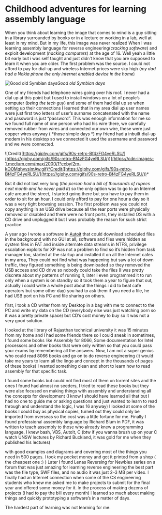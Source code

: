 
# Childhood adventures for learning assembly language



When you think about learning the image that comes to mind is a guy sitting in a library surrounded by books or in a lecture or working in a lab, well at least in my mind. But in my life, this image was never realized When I was learning assembly language for reverse engineering(*cracking software*) and exploit development (*hacking computers*) at the age of 16. Well yeah a little bit early but i was self taught and just didn’t know that you are supposed to learn it when you are older. The first problem was the source. I could not afford to pay for dial-up and wireless Internet prices were sky high (*my dad had a Nokia phone the only internet enabled device in the home*)

![Good old Symbian days](https://cdn-images-1.medium.com/max/2000/1*C_Mt091vPYr-3hvpO2dRwQ.jpeg)*Good old Symbian days*

One of my friends had telephone wires going over his roof. I never had a dial up at this point but I used to install windows on a lot of people’s computer (*being the tech guy*) and some of them had dial up so when setting up their connections I learned that in my area dial up user names were just first two letters of user’s surname concatenated with the name and password is just “password”. This was enough information for me so we found full name of one person who had his wire there, we carefully removed rubber from wires and connected our own wire, these were just copper wires anyway ( *those simple days *) my friend had a inbuilt dial-up modem in his desktop so we connected it used the username and password and we were connected.

![Credit([https://giphy.com/gifs/90s-retro-Bf4zFG4yeRLSU/](https://giphy.com/gifs/90s-retro-Bf4zFG4yeRLSU/))](https://cdn-images-1.medium.com/max/2000/1*ecbyf2rx-kOOMqhvvslmAw.gif)*Credit([https://giphy.com/gifs/90s-retro-Bf4zFG4yeRLSU/](https://giphy.com/gifs/90s-retro-Bf4zFG4yeRLSU/))*

But it did not last very long (*the person had a bill of thousands of rupees next month and he never paid it*) so the only option was to go to an Internet cafe around the street, I started going there but you have to pay them in order to sit for an hour. I could only afford to pay for one hour a day so it was a very tight browsing session. The first problem was you could not copy anything in an USB drive because all the rear ports were physically removed or disabled and there were no front ports, they installed OS with a CD drive and unplugged it but I was probably the reason for such strict practice.

A year ago I wrote a software in [Autoit](https://www.autoitscript.com/site/autoit/) that could download scheduled files in the background with no GUI at all, software and files were hidden as system files in FAT and inside alternate data streams in NTFS, privilege escalation exploits for XP was not a problem to find so it’s hidden from task manager too, started at the startup and installed it on all the Internet cafes in my area, They could not find what was happening but saw a lot of down traffic, they figured something is being downloaded so they removed the USB access and CD drive so nobody could take the files (I was pretty discrete about my patterns of running it, later I even programmed it to run only when a system is on standby so it took them a year to figure that out, actually i could write a whole post about the things i did to beat cafe operators but some other day) you had to ask them if you need a file, he had USB port on his PC and file sharing on others.

first, i took a CD writer from my Desktop in a bag with me to connect to the PC and write my data on the CD (everybody else was just watching porn so it was a pretty private space) but CD’s cost money to buy so it was not a very good solution.

I looked at the library of Rajasthan technical university it was 15 minutes from my home and I had some friends there so I could sneak in sometimes, I found some books like Assembly for 8066, Some documentation for Intel processors and other books that were only written so that you could pass your exams by remembering all the answers. Now, I am not a super genius who could read 8066 books and go on to do reverse engineering (it would take me years to learn all the lingo and concept in the thousands of pages of these books) I wanted something clean and short to learn how to read assembly for that specific task.

I found some books but could not find most of them on torrent sites and the ones I found had almost no seeders, I tried to read these books but they were also focused on making things with assembly and understanding all the concepts for development (I know I should have learned all that but I had no one to guide me or asking questions and just wanted to learn to read through and understand the logic, I was 16 anyway) I looked at some of the books I could buy as physical copies, turned out they could only be imported from overseas so the cost was a little fortune for me.
Finally I found professional assembly language by Richard Blum in PDF, it was written to teach assembly to those who already knew a programming language, I knew bash, VBS, AutoIt, C (btw if you wanna brush up on your C watch UNSW lectures by Richard Buckland, it was gold for me when they published his lectures)

with good examples and diagrams and covering most of the things you need in 500 pages. I took my pocket money and got it printed from a shop ( the cheapest one :) ) Later I found Lenas Reversing for Newbies series on a forum that was just amazing for learning reverse engineering the best part was the file type, SWF files, and no audio it was just 2–3 MB per video.
I finally had an Internet connection when some of the CS engineering students who knew me asked me to make projects to submit for the final year and offered some money for it. In the process of making dozens of projects (i had to pay the bill every month) I learned so much about making things and quickly prototyping a software’s in a matter of days.

The hardest part of learning was not learning for me.
